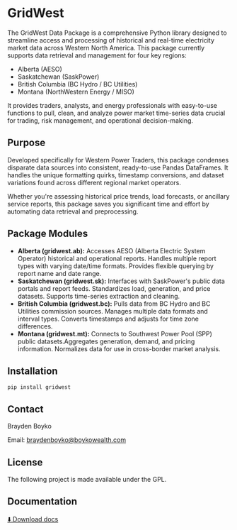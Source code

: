 # GridWest

The GridWest Data Package is a comprehensive Python library designed to streamline access and processing of historical and real-time electricity market data across Western North America. This package currently supports data retrieval and management for four key regions:

+ Alberta (AESO)
+ Saskatchewan (SaskPower)
+ British Columbia (BC Hydro / BC Utilities)
+ Montana (NorthWestern Energy / MISO)

It provides traders, analysts, and energy professionals with easy-to-use functions to pull, clean, and analyze power market time-series data crucial for trading, risk management, and operational decision-making.

## Purpose

Developed specifically for Western Power Traders, this package condenses disparate data sources into consistent, ready-to-use Pandas DataFrames. It handles the unique formatting quirks, timestamp conversions, and dataset variations found across different regional market operators.

Whether you're assessing historical price trends, load forecasts, or ancillary service reports, this package saves you significant time and effort by automating data retrieval and preprocessing.

## Package Modules

+ __Alberta (gridwest.ab):__ Accesses AESO (Alberta Electric System Operator) historical and operational reports. Handles multiple report types with varying date/time formats. Provides flexible querying by report name and date range.
+ __Saskatchewan (gridwest.sk):__ Interfaces with SaskPower's public data portals and report feeds. Standardizes load, generation, and price datasets. Supports time-series extraction and cleaning.
+ __British Columbia (gridwest.bc):__ Pulls data from BC Hydro and BC Utilities commission sources. Manages multiple data formats and interval types. Converts timestamps and adjusts for time zone differences.
+ __Montana (gridwest.mt):__ Connects to Southwest Power Pool (SPP) public datasets.Aggregates generation, demand, and pricing information. Normalizes data for use in cross-border market analysis.

## Installation

```
pip install gridwest
```

## Contact

Brayden Boyko

Email: braydenboyko@boykowealth.com

## License

The following project is made available under the GPL.

## Documentation

[⬇️ Download docs](https://github.com/boykowealth/GridWest/releases/download/Docs/docs.html)

